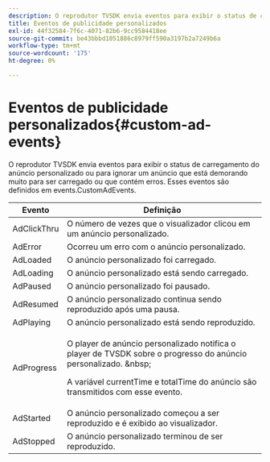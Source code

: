 ```yaml
---
description: O reprodutor TVSDK envia eventos para exibir o status de carregamento do anúncio personalizado ou para ignorar um anúncio que está demorando muito para ser carregado ou que contém erros. Esses eventos são definidos em events.CustomAdEvents.
title: Eventos de publicidade personalizados
exl-id: 44f32584-7f6c-4071-82b6-9cc9584418ee
source-git-commit: be43bbbd1051886c8979ff590a3197b2a7249b6a
workflow-type: tm+mt
source-wordcount: '175'
ht-degree: 0%

---
```


# Eventos de publicidade personalizados{#custom-ad-events}

O reprodutor TVSDK envia eventos para exibir o status de carregamento do anúncio personalizado ou para ignorar um anúncio que está demorando muito para ser carregado ou que contém erros. Esses eventos são definidos em events.CustomAdEvents.

<table id="table_718700E0F0B042F882ED131F79E01D4E"> 
 <thead> 
  <tr> 
   <th colname="col1" class="entry"> Evento </th> 
   <th colname="col2" class="entry"> Definição </th> 
  </tr> 
 </thead>
 <tbody> 
  <tr> 
   <td colname="col1"> <span class="codeph"> AdClickThru </span> </td> 
   <td colname="col2"> O número de vezes que o visualizador clicou em um anúncio personalizado. </td> 
  </tr> 
  <tr> 
   <td colname="col1"> <span class="codeph"> AdError </span> </td> 
   <td colname="col2"> Ocorreu um erro com o anúncio personalizado. </td> 
  </tr> 
  <tr> 
   <td colname="col1"> <span class="codeph"> AdLoaded </span> </td> 
   <td colname="col2"> O anúncio personalizado foi carregado.  </td> 
  </tr> 
  <tr> 
   <td colname="col1"> <span class="codeph"> AdLoading </span> </td> 
   <td colname="col2"> O anúncio personalizado está sendo carregado. </td> 
  </tr> 
  <tr> 
   <td colname="col1"> <span class="codeph"> AdPaused </span> </td> 
   <td colname="col2"> O anúncio personalizado foi pausado. </td> 
  </tr> 
  <tr> 
   <td colname="col1"> <span class="codeph"> AdResumed </span> </td> 
   <td colname="col2"> O anúncio personalizado continua sendo reproduzido após uma pausa. </td> 
  </tr> 
  <tr> 
   <td colname="col1"> <span class="codeph"> AdPlaying </span> </td> 
   <td colname="col2"> O anúncio personalizado está sendo reproduzido. </td> 
  </tr> 
  <tr> 
   <td colname="col1"> <span class="codeph"> AdProgress </span> </td> 
   <td colname="col2"> <p>O player de anúncio personalizado notifica o player de TVSDK sobre o progresso do anúncio personalizado. &amp;nbsp; </p> <p>A variável <span class="codeph"> currentTime </span> e <span class="codeph"> totalTime </span> do anúncio são transmitidos com esse evento. </p> </td> 
  </tr> 
  <tr> 
   <td colname="col1"> AdStarted </td> 
   <td colname="col2"> O anúncio personalizado começou a ser reproduzido e é exibido ao visualizador.  </td> 
  </tr> 
  <tr> 
   <td colname="col1"> AdStopped </td> 
   <td colname="col2"> O anúncio personalizado terminou de ser reproduzido. </td> 
  </tr> 
 </tbody> 
</table>

<!--<a id="section_027774C2A47C453BA9DED61C6F8567C3"></a>-->

